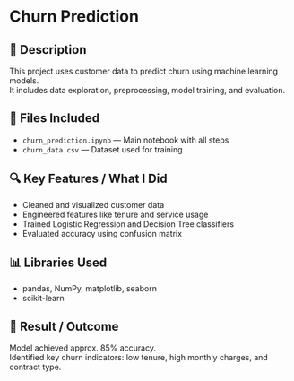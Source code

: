 # Churn Prediction

## 📝 Description
This project uses customer data to predict churn using machine learning models.  
It includes data exploration, preprocessing, model training, and evaluation.

## 📂 Files Included
- `churn_prediction.ipynb` — Main notebook with all steps
- `churn_data.csv` — Dataset used for training

## 🔍 Key Features / What I Did
- Cleaned and visualized customer data
- Engineered features like tenure and service usage
- Trained Logistic Regression and Decision Tree classifiers
- Evaluated accuracy using confusion matrix

## 📊 Libraries Used
- pandas, NumPy, matplotlib, seaborn
- scikit-learn

## 🧠 Result / Outcome
Model achieved approx. 85% accuracy.  
Identified key churn indicators: low tenure, high monthly charges, and contract type.
